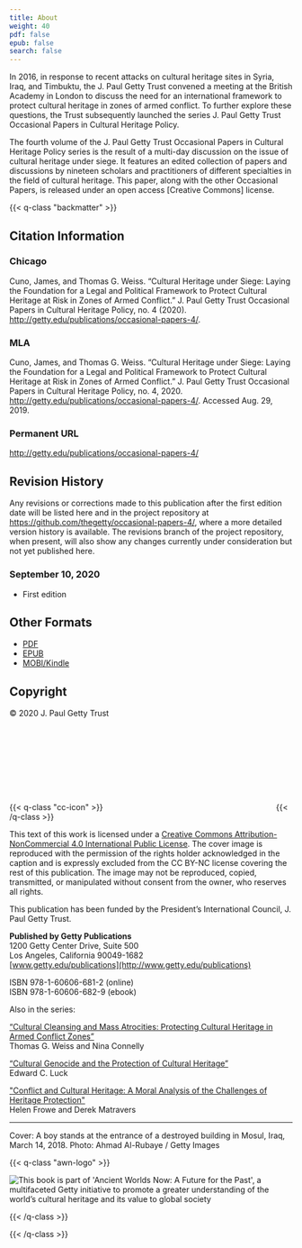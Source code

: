 ```yaml
---
title: About
weight: 40
pdf: false
epub: false
search: false
---
```


In 2016, in response to recent attacks on cultural heritage sites in Syria, Iraq, and Timbuktu, the J.&#160;Paul Getty Trust convened a meeting at the British Academy in London to discuss the need for an international framework to protect cultural heritage in zones of armed conflict. To further explore these questions, the Trust subsequently launched the series J.&#160;Paul Getty Trust Occasional Papers in Cultural Heritage Policy.

The fourth volume of the J. Paul Getty Trust Occasional Papers in Cultural Heritage Policy series is the result of a multi-day discussion on the issue of cultural heritage under siege. It features an edited collection of papers and discussions by nineteen scholars and practitioners of different specialties in the field of cultural heritage. This paper, along with the other Occasional Papers, is released under an open access [Creative Commons] license.

{{< q-class "backmatter" >}}

## Citation Information

### Chicago

Cuno, James, and Thomas G. Weiss. “Cultural Heritage under Siege: Laying the Foundation for a Legal and Political Framework to Protect Cultural Heritage at Risk in Zones of Armed Conflict.” J.&#160;Paul Getty Trust Occasional Papers in Cultural Heritage Policy, no. 4 (2020). http://getty.edu/publications/occasional-papers-4/.

### MLA

Cuno, James, and Thomas G. Weiss. “Cultural Heritage under Siege: Laying the Foundation for a Legal and Political Framework to Protect Cultural Heritage at Risk in Zones of Armed Conflict.” J.&#160;Paul Getty Trust Occasional Papers in Cultural Heritage Policy, no. 4, 2020. http://getty.edu/publications/occasional-papers-4/. Accessed <span class="cite-current-date">Aug. 29, 2019</span>.

### Permanent URL

http://getty.edu/publications/occasional-papers-4/

## Revision History

Any revisions or corrections made to this publication after the first edition date will be listed here and in the project repository at https://github.com/thegetty/occasional-papers-4/, where a more detailed version history is available. The revisions branch of the project repository, when present, will also show any changes currently under consideration but not yet published here.

### September 10, 2020

  - First edition

## Other Formats

  - [PDF](/downloads/CunoWeiss_CulturalHeritageUnderSiege.pdf)
  - [EPUB](/downloads/CunoWeiss_CulturalHeritageUnderSiege.epub)
  - [MOBI/Kindle](/downloads/CunoWeiss_CulturalHeritageUnderSiege.mobi)

## Copyright

© 2020 J. Paul Getty Trust

{{< q-class "cc-icon" >}}
<svg class="quire-copyright__icon">
<switch>
  <use xlink:href="#cc"></use>
</switch>
<switch>
  <use xlink:href="#cc-by"></use>
  <foreignObject width="135" height="30">
      <img src="/icons/cc-by.png" alt="CC-BY-NC" />
  </foreignObject>
</switch>
<switch>
  <use xlink:href="#cc-by-nc"></use>
  <foreignObject width="135" height="30">
      <img src="/icons/cc-by-nc.png" alt="CC-BY-NC" />
  </foreignObject>
</switch>
</svg>
{{< /q-class >}}

This text of this work is licensed under a [Creative Commons Attribution-NonCommercial 4.0 International Public License](https://creativecommons.org/licenses/by-nc/4.0/). The cover image is reproduced with the permission of the rights holder acknowledged in the caption and is expressly excluded from the CC BY-NC license covering the rest of this publication. The image may not be reproduced, copied, transmitted, or manipulated without consent from the owner, who reserves all rights.

This publication has been funded by the President’s International Council, J. Paul Getty Trust.

**Published by Getty Publications**<br />
1200 Getty Center Drive, Suite 500<br />
Los Angeles, California 90049-1682<br />
[www.getty.edu/publications](http://www.getty.edu/publications)

ISBN 978-1-60606-681-2 (online)<br />
ISBN 978-1-60606-682-9 (ebook)

Also in the series:

[“Cultural Cleansing and Mass Atrocities: Protecting Cultural Heritage in Armed Conflict Zones”](http://getty.edu/publications/pdfs/CulturalCleansing_Weiss_Connelly.pdf) <br />Thomas G. Weiss and Nina Connelly

[“Cultural Genocide and the Protection of Cultural Heritage”](http://getty.edu/publications/pdfs/CulturalGenocide_Luck.pdf) <br />Edward C. Luck

["Conflict and Cultural Heritage: A Moral Analysis of the Challenges of Heritage Protection"](https://www.getty.edu/publications/occasional-papers-3/downloads/FroweMatravers_ConflictandCulturalHeritage.pdf) <br />Helen Frowe and Derek Matravers


---

Cover: A boy stands at the entrance of a destroyed building in Mosul, Iraq, March 14, 2018. Photo: Ahmad Al-Rubaye / Getty Images

{{< q-class "awn-logo" >}}

![This book is part of 'Ancient Worlds Now: A Future for the Past', a multifaceted Getty initiative to promote a greater understanding of the world’s cultural heritage and its value to global society](/img/awn-logo-and-line--2F2B0F.png)

{{< /q-class >}}

{{< /q-class >}}
